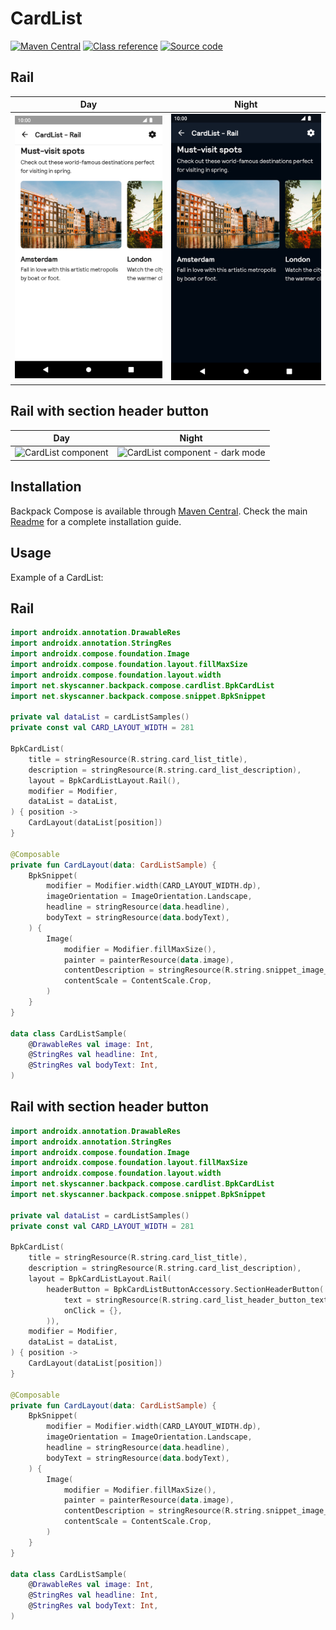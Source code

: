 # CardList

[![Maven Central](https://img.shields.io/maven-central/v/net.skyscanner.backpack/backpack-compose)](https://search.maven.org/artifact/net.skyscanner.backpack/backpack-compose)
[![Class reference](https://img.shields.io/badge/Class%20reference-Android-blue)](https://backpack.github.io/android/backpack-compose/net.skyscanner.backpack.compose.cardlist)
[![Source code](https://img.shields.io/badge/Source%20code-GitHub-lightgrey)](https://github.com/Skyscanner/backpack-android/tree/main/backpack-compose/src/main/kotlin/net/skyscanner/backpack/compose/cardlist)

## Rail

| Day                                                                                                                                                              | Night                                                                                                                                                                           |
|------------------------------------------------------------------------------------------------------------------------------------------------------------------|---------------------------------------------------------------------------------------------------------------------------------------------------------------------------------|
| <img src="https://raw.githubusercontent.com/Skyscanner/backpack-android/main/docs/compose/CardList/screenshots/rail.png" alt="CardList component" width="375" /> | <img src="https://raw.githubusercontent.com/Skyscanner/backpack-android/main/docs/compose/CardList/screenshots/rail_dm.png" alt="CardList component - dark mode" width="375" /> |

## Rail with section header button

| Day                                                                                                                                                                              | Night                                                                                                                                                                                           |
|----------------------------------------------------------------------------------------------------------------------------------------------------------------------------------|-------------------------------------------------------------------------------------------------------------------------------------------------------------------------------------------------|
| <img src="https://raw.githubusercontent.com/Skyscanner/backpack-android/main/docs/compose/CardList/screenshots/railWithHeaderButton.png" alt="CardList component" width="375" /> | <img src="https://raw.githubusercontent.com/Skyscanner/backpack-android/main/docs/compose/CardList/screenshots/railWithHeaderButton_dm.png" alt="CardList component - dark mode" width="375" /> |

## Installation

Backpack Compose is available through [Maven Central](https://search.maven.org/artifact/net.skyscanner.backpack/backpack-compose). Check the main [Readme](https://github.com/skyscanner/backpack-android#installation) for a complete installation guide.

## Usage

Example of a CardList:

## Rail

```Kotlin
import androidx.annotation.DrawableRes
import androidx.annotation.StringRes
import androidx.compose.foundation.Image
import androidx.compose.foundation.layout.fillMaxSize
import androidx.compose.foundation.layout.width
import net.skyscanner.backpack.compose.cardlist.BpkCardList
import net.skyscanner.backpack.compose.snippet.BpkSnippet

private val dataList = cardListSamples()
private const val CARD_LAYOUT_WIDTH = 281

BpkCardList(
    title = stringResource(R.string.card_list_title),
    description = stringResource(R.string.card_list_description),
    layout = BpkCardListLayout.Rail(),
    modifier = Modifier,
    dataList = dataList,
) { position ->
    CardLayout(dataList[position])
}

@Composable
private fun CardLayout(data: CardListSample) {
    BpkSnippet(
        modifier = Modifier.width(CARD_LAYOUT_WIDTH.dp),
        imageOrientation = ImageOrientation.Landscape,
        headline = stringResource(data.headline),
        bodyText = stringResource(data.bodyText),
    ) {
        Image(
            modifier = Modifier.fillMaxSize(),
            painter = painterResource(data.image),
            contentDescription = stringResource(R.string.snippet_image_content_description),
            contentScale = ContentScale.Crop,
        )
    }
}

data class CardListSample(
    @DrawableRes val image: Int,
    @StringRes val headline: Int,
    @StringRes val bodyText: Int,
)
```

## Rail with section header button

```Kotlin
import androidx.annotation.DrawableRes
import androidx.annotation.StringRes
import androidx.compose.foundation.Image
import androidx.compose.foundation.layout.fillMaxSize
import androidx.compose.foundation.layout.width
import net.skyscanner.backpack.compose.cardlist.BpkCardList
import net.skyscanner.backpack.compose.snippet.BpkSnippet

private val dataList = cardListSamples()
private const val CARD_LAYOUT_WIDTH = 281

BpkCardList(
    title = stringResource(R.string.card_list_title),
    description = stringResource(R.string.card_list_description),
    layout = BpkCardListLayout.Rail(
        headerButton = BpkCardListButtonAccessory.SectionHeaderButton(
            text = stringResource(R.string.card_list_header_button_text),
            onClick = {},
        )),
    modifier = Modifier,
    dataList = dataList,
) { position ->
    CardLayout(dataList[position])
}

@Composable
private fun CardLayout(data: CardListSample) {
    BpkSnippet(
        modifier = Modifier.width(CARD_LAYOUT_WIDTH.dp),
        imageOrientation = ImageOrientation.Landscape,
        headline = stringResource(data.headline),
        bodyText = stringResource(data.bodyText),
    ) {
        Image(
            modifier = Modifier.fillMaxSize(),
            painter = painterResource(data.image),
            contentDescription = stringResource(R.string.snippet_image_content_description),
            contentScale = ContentScale.Crop,
        )
    }
}

data class CardListSample(
    @DrawableRes val image: Int,
    @StringRes val headline: Int,
    @StringRes val bodyText: Int,
)
```
